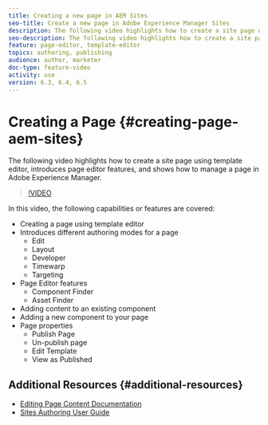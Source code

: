 ```yaml
---
title: Creating a new page in AEM Sites
seo-title: Create a new page in Adobe Experience Manager Sites
description: The following video highlights how to create a site page using template editor, introduces page editor features, and shows how to manage a page in Adobe Experience Manager.
seo-description: The following video highlights how to create a site page using template editor, introduces page editor features, and shows how to manage a page in Adobe Experience Manager.
feature: page-editor, template-editor
topics: authoring, publishing
audience: author, marketer
doc-type: feature-video
activity: use
version: 6.3, 6.4, 6.5
---
```


# Creating a Page {#creating-page-aem-sites}

The following video highlights how to create a site page using template editor, introduces page editor features, and shows how to manage a page in Adobe Experience Manager.

>[!VIDEO](https://video.tv.adobe.com/v/28692/?quality=12)

In this video, the following capabilities or features are covered:

* Creating a page using template editor
* Introduces different authoring modes for a page
  * Edit
  * Layout
  * Developer
  * Timewarp
  * Targeting
* Page Editor features
  * Component Finder
  * Asset Finder
* Adding content to an existing component
* Adding a new component to your page
* Page properties
  * Publish Page
  * Un-publish page
  * Edit Template
  * View as Published

## Additional Resources {#additional-resources}

* [Editing Page Content Documentation](https://helpx.adobe.com/experience-manager/6-5/sites/authoring/using/editing-content.html)
* [Sites Authoring User Guide](https://helpx.adobe.com/experience-manager/6-5/sites/authoring/user-guide.html?topic=/experience-manager/6-5/sites/authoring/morehelp/page-authoring.ug.js)
